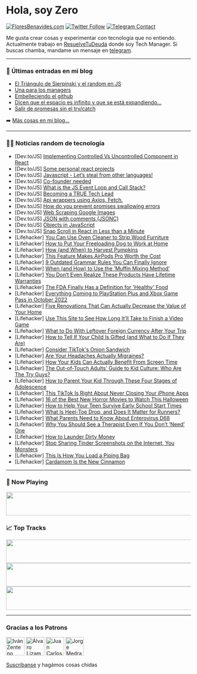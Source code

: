 # Hola, soy Zero

[![FloresBenavides.com](https://img.shields.io/website?down_message=oops&label=MiBlog&style=for-the-badge&up_message=online&url=https%3A%2F%2Ffloresbenavides.com)](https://floresbenavides.com) [![Twitter Follow](https://img.shields.io/twitter/follow/ZeroDragon?color=%231DA1F2&label=Follow&logo=twitter&logoColor=ffffff&style=for-the-badge)](https://twitter.com/zerodragon) [![Telegram Contact](https://img.shields.io/badge/escr%C3%ADbeme-ZeroDragon-%2326A5E4?style=for-the-badge&logo=telegram)](https://t.me/zerodragon)

Me gusta crear cosas y experimentar con tecnología que no entiendo.
Actualmente trabajo en [ResuelveTuDeuda](http://github.com/resuelve) donde soy Tech Manager.
Si buscas chamba, mandame un mensaje en [telegram](https://t.me/zerodragon).

---

### 📕 Últimas entradas en mi blog
<!-- BLOG-POST-LIST:START -->
- [El Triángulo de Sierpinski y el random en JS](https://floresbenavides.com/el-triangulo-de-sierpinski-y-el-random-en-js/)
- [Una para los managers](https://floresbenavides.com/una-para-los-managers/)
- [Embelleciendo el github](https://floresbenavides.com/embelleciendo-el-github/)
- [Dicen que el espacio es infinito y que se está expandiendo…](https://floresbenavides.com/dicen-que-el-espacio-es-infinito-y-que-se-esta-expandiendo/)
- [Salir de promesas sin el try/catch](https://floresbenavides.com/salir-de-promesas-sin-el-try-catch/)
<!-- BLOG-POST-LIST:END -->

➡️ [Más cosas en mi blog...](https://floresbenavides.com)

---

### 👨‍💻 Noticias random de tecnología
<!-- TECH-POSTS:START -->
- [Dev.to/JS] [Implementing Controlled Vs Uncontrolled Component in React](https://dev.to/janicera2880/implementing-controlled-vs-uncontrolled-component-in-react-daf)
- [Dev.to/JS] [Some personal react projects](https://dev.to/gmoniava/react-projects-3pmn)
- [Dev.to/JS] [Javascript - Let’s steal from other languages!](https://dev.to/noriller/javascript-lets-steal-from-other-languages-4914)
- [Dev.to/JS] [Co-founder needed](https://dev.to/abayomioluyeye/co-founder-needed-58p4)
- [Dev.to/JS] [What is the JS Event Loop and Call Stack?](https://dev.to/neeraj1997dev/what-is-the-js-event-loop-and-call-stack-3amn)
- [Dev.to/JS] [Becoming a TRUE Tech Lead](https://dev.to/msmello_/becoming-a-true-tech-lead-2487)
- [Dev.to/JS] [Api wrappers using Axios, Fetch.](https://dev.to/ajmal_hasan/api-wrappers-using-axios-fetch-55dl)
- [Dev.to/JS] [How do you prevent promises swallowing errors](https://dev.to/neeraj1997dev/how-do-you-prevent-promises-swallowing-errors-547i)
- [Dev.to/JS] [Web Scraping Google Images](https://dev.to/darshan0_1/web-scraping-google-images-3efj)
- [Dev.to/JS] [JSON with comments &lpar;JSONC&rpar;](https://dev.to/projektorius96/json-with-comments-jsonc-53n9)
- [Dev.to/JS] [Objects in JavaScript](https://dev.to/neeraj1997dev/objects-in-javascript-8ao)
- [Dev.to/JS] [Snap Scroll in React in Less than a Minute](https://dev.to/ranjan/snap-scroll-in-react-in-less-than-a-minute-11oe)
- [Lifehacker] [You Can Use Oven Cleaner to Strip Wood Furniture](https://lifehacker.com/you-can-use-oven-cleaner-to-strip-wood-furniture-1849599349)
- [Lifehacker] [How to Put Your Freeloading Dog to Work at Home](https://lifehacker.com/how-to-put-your-freeloading-dog-to-work-at-home-1849599357)
- [Lifehacker] [How &lpar;and When&rpar; to Harvest Pumpkins](https://lifehacker.com/how-and-when-to-harvest-pumpkins-1849599364)
- [Lifehacker] [This Feature Makes AirPods Pro Worth the Cost](https://lifehacker.com/this-feature-makes-airpods-pro-worth-the-cost-1849601971)
- [Lifehacker] [9 Outdated Grammar Rules You Can Finally Ignore](https://lifehacker.com/9-outdated-grammar-rules-you-can-finally-ignore-1849602406)
- [Lifehacker] [When &lpar;and How&rpar; to Use the ‘Muffin Mixing Method’](https://lifehacker.com/when-and-how-to-use-the-muffin-mixing-method-1849602721)
- [Lifehacker] [You Don’t Even Realize These Products Have Lifetime Warranties](https://lifehacker.com/you-don-t-even-realize-these-products-have-lifetime-war-1849601785)
- [Lifehacker] [The FDA Finally Has a Definition for &#39;Healthy&#39; Food](https://lifehacker.com/the-fda-finally-has-a-definition-for-healthy-food-1849602259)
- [Lifehacker] [Everything Coming to PlayStation Plus and Xbox Game Pass in October 2022](https://lifehacker.com/everything-coming-to-playstation-plus-and-xbox-game-pas-1849599470)
- [Lifehacker] [Five Renovations That Can Actually Decrease the Value of Your Home](https://lifehacker.com/five-renovations-that-can-actually-decrease-the-value-o-1849602138)
- [Lifehacker] [Use This Site to See How Long It’ll Take to Finish a Video Game](https://lifehacker.com/use-this-site-to-see-how-long-it-ll-take-to-finish-a-vi-1849601676)
- [Lifehacker] [What to Do With Leftover Foreign Currency After Your Trip](https://lifehacker.com/what-to-do-with-leftover-foreign-currency-after-your-tr-1849601263)
- [Lifehacker] [How to Tell If Your Child Is Gifted &lpar;and What to Do If They Are&rpar;](https://lifehacker.com/how-to-tell-if-your-child-is-gifted-and-what-to-do-if-1849598912)
- [Lifehacker] [Consider TikTok&#39;s Onion Sandwich](https://lifehacker.com/consider-tiktoks-onion-sandwich-1849599118)
- [Lifehacker] [Are Your Headaches Actually Migraines?](https://lifehacker.com/are-your-headaches-actually-migraines-1849589203)
- [Lifehacker] [How Your Kids Can Actually Benefit From Screen Time](https://lifehacker.com/how-your-kids-can-actually-benefit-from-screen-time-1849597164)
- [Lifehacker] [The Out-of-Touch Adults&#39; Guide to Kid Culture: Who Are The Try Guys?](https://lifehacker.com/the-out-of-touch-adults-guide-to-kid-culture-who-are-t-1849600056)
- [Lifehacker] [How to Parent Your Kid Through These Four Stages of Adolescence](https://lifehacker.com/how-to-parent-your-kid-through-these-four-stages-of-ado-1849591104)
- [Lifehacker] [This TikTok Is Right About Never Closing Your iPhone Apps](https://lifehacker.com/this-tiktok-is-right-about-never-closing-your-iphone-ap-1849591813)
- [Lifehacker] [16 of the Best New Horror Movies to Watch This Halloween](https://lifehacker.com/16-of-the-best-new-horror-movies-to-watch-this-hallowee-1849594305)
- [Lifehacker] [How to Help Your Teen Survive Early School Start Times](https://lifehacker.com/how-to-help-your-teen-survive-early-school-start-times-1849587406)
- [Lifehacker] [What Is Heel-Toe Drop, and Does It Matter for Runners?](https://lifehacker.com/what-is-heel-toe-drop-and-does-it-matter-for-runners-1849596301)
- [Lifehacker] [What Parents Need to Know About Enterovirus D68](https://lifehacker.com/what-parents-need-to-know-about-enterovirus-d68-1849598002)
- [Lifehacker] [Why You Should See a Therapist Even If You Don’t ‘Need’ One](https://lifehacker.com/why-you-should-see-a-therapist-even-if-you-don-t-need-1849596772)
- [Lifehacker] [How to Launder Dirty Money](https://lifehacker.com/how-to-launder-dirty-money-1849595817)
- [Lifehacker] [Stop Sharing Tinder Screenshots on the Internet, You Monsters](https://lifehacker.com/stop-sharing-tinder-screenshots-on-the-internet-you-mo-1849596226)
- [Lifehacker] [This Is How You Load a Piping Bag](https://lifehacker.com/this-is-how-you-load-a-piping-bag-1849596610)
- [Lifehacker] [Cardamom Is the New Cinnamon](https://lifehacker.com/cardamom-is-the-new-cinnamon-1849596493)<!-- TECH-POSTS:END -->

---

### 🎵 Now Playing
<a href="https://spotify-now-playing-dun.vercel.app/now-playing?open"><img src="https://spotify-now-playing-dun.vercel.app/now-playing" width="540" height="64"></a>

### 📈 Top Tracks
<a href="https://spotify-now-playing-dun.vercel.app/top-tracks?i=1&open"><img src="https://spotify-now-playing-dun.vercel.app/top-tracks?i=1" width="540" height="64"></a>
<a href="https://spotify-now-playing-dun.vercel.app/top-tracks?i=2&open"><img src="https://spotify-now-playing-dun.vercel.app/top-tracks?i=2" width="540" height="64"></a>
<a href="https://spotify-now-playing-dun.vercel.app/top-tracks?i=3&open"><img src="https://spotify-now-playing-dun.vercel.app/top-tracks?i=3" width="540" height="64"></a>

---

### Gracias a los Patrons
[<img src="https://avatars.githubusercontent.com/u/243380?v=4" alt="Iván Zenteno" width="50px">](https://github.com/k001) [<img src="https://avatars.githubusercontent.com/u/19955639?v=4" alt="Álvaro Lizama" width="50px">](https://github.com/alvarolizama) [<img src="https://avatars.githubusercontent.com/u/2718753?v=4" alt="Juan Carlos Ruiz" width="50px">](https://github.com/JuanCrg90) [<img src="https://avatars.githubusercontent.com/u/37025?v=4" alt="Jorge Medrano" width="50px">](https://github.com/h1pp1e) 

[Suscríbanse](https://www.patreon.com/zerodragon) y hagámos cosas chidas
